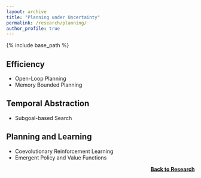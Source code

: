 ```yaml
---
layout: archive
title: "Planning under Uncertainty"
permalink: /research/planning/
author_profile: true
---
```


{% include base_path %}

## Efficiency
- Open-Loop Planning
- Memory Bounded Planning

## Temporal Abstraction
- Subgoal-based Search

## Planning and Learning
- Coevolutionary Reinforcement Learning
- Emergent Policy and Value Functions

<div style="float: right;">
    <a href="https://thomyphan.github.io/research/"><strong>Back to Research</strong></a>
</div>